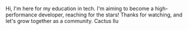 Hi, I'm here for my education in tech.
I'm aiming to become a high-performance developer, reaching for the stars! Thanks for watching, and let's grow together as a community.
Cactus Ilu

